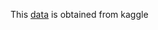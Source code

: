 This [data](https://www.kaggle.com/datasets/borismarjanovic/price-volume-data-for-all-us-stocks-etfs) is obtained from kaggle 
